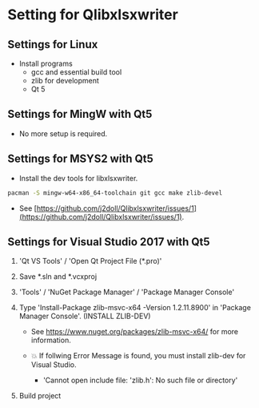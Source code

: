# Setting for Qlibxlsxwriter

## Settings for Linux
- Install programs
	* gcc and essential build tool
	* zlib for development
	* Qt 5 	

## Settings for MingW with Qt5
- No more setup is required.

## Settings for MSYS2 with Qt5
- Install the dev tools for libxlsxwriter.
```bash
pacman -S mingw-w64-x86_64-toolchain git gcc make zlib-devel
```
- See [https://github.com/j2doll/Qlibxlsxwriter/issues/1](https://github.com/j2doll/Qlibxlsxwriter/issues/1).

## Settings for Visual Studio 2017 with Qt5

1. 'Qt VS Tools' / 'Open Qt Project File (*.pro)' 

2. Save *.sln and *.vcxproj

3. 'Tools' / 'NuGet Package Manager' / 'Package Manager Console'
 
4. Type 'Install-Package zlib-msvc-x64 -Version 1.2.11.8900' in 'Package Manager Console'. (INSTALL ZLIB-DEV)

   - See https://www.nuget.org/packages/zlib-msvc-x64/ for more information.

   - :boom: If follwing Error Message is found, you must install zlib-dev for Visual Studio.
       - 'Cannot open include file: 'zlib.h': No such file or directory'

5. Build project 


